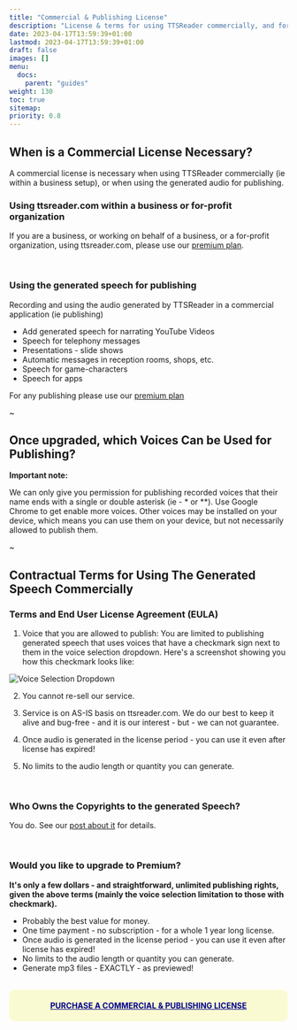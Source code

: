```yaml
---
title: "Commercial & Publishing License"
description: "License & terms for using TTSReader commercially, and for using the generated audio for publishing."
date: 2023-04-17T13:59:39+01:00
lastmod: 2023-04-17T13:59:39+01:00
draft: false
images: []
menu:
  docs:
    parent: "guides"
weight: 130
toc: true
sitemap:
priority: 0.8
---
```





## When is a Commercial License Necessary?

A commercial license is necessary when using TTSReader commercially (ie within a business setup), or when using the generated audio for publishing.

### Using ttsreader.com within a business or for-profit organization
If you are a business, or working on behalf of a business, or a for-profit organization, using ttsreader.com, please use our [premium plan](https://ttsreader.com/upgrade/).

<br/>

### Using the generated speech for publishing
Recording and using the audio generated by TTSReader in a commercial application (ie publishing)

* Add generated speech for narrating YouTube Videos
* Speech for telephony messages
* Presentations - slide shows
* Automatic messages in reception rooms, shops, etc.
* Speech for game-characters
* Speech for apps

For any publishing please use our [premium plan](https://ttsreader.com/upgrade/)

~

## Once upgraded, which Voices Can be Used for Publishing?

**Important note:**

We can only give you permission for publishing recorded voices that their name ends with a single or double asterisk (ie - * or **). Use Google Chrome to get enable more voices. Other voices may be installed on your device, which means you can use them on your device, but not necessarily allowed to publish them.

~

## Contractual Terms for Using The Generated Speech Commercially

### Terms and End User License Agreement (EULA)

1) Voice that you are allowed to publish:  You are limited to publishing generated speech that uses voices that have a checkmark sign next to them in the voice selection dropdown. Here's a screenshot showing you how this checkmark looks like:

  ![Voice Selection Dropdown](/images/blog/allowed_voices.jpg 'Voice Selection Dropdown')

2) You cannot re-sell our service.

3) Service is on AS-IS basis on ttsreader.com. We do our best to keep it alive and bug-free - and it is our interest - but - we can not guarantee.

4) Once audio is generated in the license period - you can use it even after license has expired!

5) No limits to the audio length or quantity you can generate.

<br/>

### Who Owns the Copyrights to the generated Speech?

You do. See our [post about it](https://ttsreader.com/blog/2017/05/10/copyright/) for details.

<br/>

### Would you like to upgrade to Premium?

**It's only a few dollars - and straightforward, unlimited publishing rights, given the above terms (mainly the voice selection limitation to those with checkmark).**

* Probably the best value for money.
* One time payment - no subscription - for a whole 1 year long license.
* Once audio is generated in the license period - you can use it even after license has expired!
* No limits to the audio length or quantity you can generate.
* Generate mp3 files - EXACTLY - as previewed!


<br/>
<a href="https://ttsreader.com/upgrade/" style="cursor:pointer;display:block;color:darkblue;font-weight:bold;text-transform: uppercase;background-color: lightgoldenrodyellow;border-radius: 10px;padding:20px;text-align: center">
   Purchase a commercial & publishing license
</a>
<br/>
